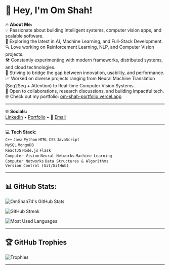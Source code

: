 # 👋 Hey, I'm Om Shah!  

🔥 **About Me:**  
💡 Passionate about building intelligent systems, computer vision apps, and scalable software.  
🚀 Exploring the latest in AI, Machine Learning, and Full-Stack Development.  
🔍 Love working on Reinforcement Learning, NLP, and Computer Vision projects.  
🛠️ Constantly experimenting with modern frameworks, distributed systems, and cloud technologies.  
🎯 Striving to bridge the gap between innovation, usability, and performance.  
📈 Worked on diverse projects ranging from Neural Machine Translation (Seq2Seq + Attention) to Real-time Computer Vision Systems.  
💬 Open to collaborations, research discussions, and building impactful tech.  
🌐 Check out my portfolio: [om-shah-portfolio.vercel.app](https://om-shah-portfolio.vercel.app)  

---

🌐 **Socials:**  
[LinkedIn](https://linkedin.com/in/om-shah-2277b22b9/) • [Portfolio](https://om-shah-portfolio.vercel.app) • 📧 [Email](mailto:omshah.tech@gmail.com)  

---

💻 **Tech Stack:**  
`C++` `Java` `Python` `HTML` `CSS` `JavaScript`  
`MySQL` `MongoDB`  
`ReactJS` `Node.js` `Flask`  
`Computer Vision` `Neural Networks` `Machine Learning`  
`Computer Networks` `Data Structures & Algorithms`  
`Version Control (Git/GitHub)`  

---

## 📊 GitHub Stats:

![OmShah74's GitHub Stats](https://github-readme-stats.vercel.app/api?username=OmShah74&show_icons=true&theme=tokyonight)  

![GitHub Streak](https://streak-stats.demolab.com?user=OmShah74&theme=tokyonight&hide_border=false)  

![Most Used Languages](https://github-readme-stats.vercel.app/api/top-langs/?username=OmShah74&layout=compact&theme=tokyonight)  

---

## 🏆 GitHub Trophies  

![Trophies](https://github-profile-trophy.vercel.app/?username=OmShah74&theme=tokyonight&no-frame=false&no-bg=true&margin-w=4)  

---
